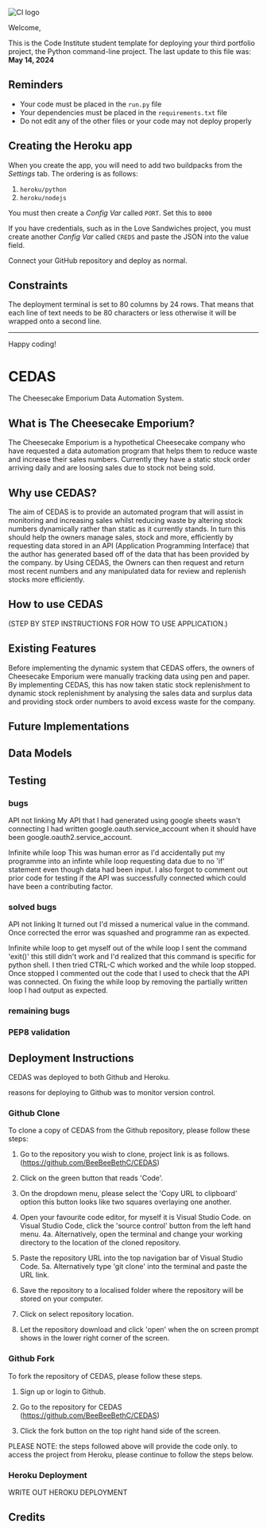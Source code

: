![CI logo](https://codeinstitute.s3.amazonaws.com/fullstack/ci_logo_small.png)

Welcome,

This is the Code Institute student template for deploying your third portfolio project, the Python command-line project. The last update to this file was: **May 14, 2024**

## Reminders

- Your code must be placed in the `run.py` file
- Your dependencies must be placed in the `requirements.txt` file
- Do not edit any of the other files or your code may not deploy properly

## Creating the Heroku app

When you create the app, you will need to add two buildpacks from the _Settings_ tab. The ordering is as follows:

1. `heroku/python`
2. `heroku/nodejs`

You must then create a _Config Var_ called `PORT`. Set this to `8000`

If you have credentials, such as in the Love Sandwiches project, you must create another _Config Var_ called `CREDS` and paste the JSON into the value field.

Connect your GitHub repository and deploy as normal.

## Constraints

The deployment terminal is set to 80 columns by 24 rows. That means that each line of text needs to be 80 characters or less otherwise it will be wrapped onto a second line.

---

Happy coding!


# CEDAS
The Cheesecake Emporium Data Automation System. 

## What is The Cheesecake Emporium? 
The Cheesecake Emporium is a hypothetical Cheesecake company who have requested a data automation program that helps them to reduce waste and increase their sales numbers. Currently they have a static stock order arriving daily and are loosing sales due to stock not being sold.

## Why use CEDAS?

The aim of CEDAS is to provide an automated program that will assist in monitoring and increasing sales whilst reducing waste by altering stock numbers dynamically rather than static as it currently stands. In turn this should help the owners manage sales, stock and more, efficiently by requesting data stored in an API (Application Programming Interface) that the author has generated based off of the data that has been provided by the company. by Using CEDAS, the Owners can then request and return most recent numbers and any manipulated data for review and replenish stocks more efficiently.

## How to use CEDAS

(STEP BY STEP INSTRUCTIONS FOR HOW TO USE APPLICATION.)

## Existing Features

Before implementing the dynamic system that CEDAS offers, the owners of Cheesecake Emporium were manually tracking data using pen and paper. By implementing CEDAS, this has now taken static stock replenishment to dynamic stock replenishment by analysing the sales data and surplus data and providing stock order numbers to avoid excess waste for the company.

## Future Implementations

## Data Models

## Testing
### bugs
API not linking 
My API that I had generated using google sheets wasn't connecting I had written google.oauth.service_account when it should have been google.oauth2.service_account. 
    
Infinite while loop 
This was human error as I'd accidentally put my programme into an infinte while loop requesting data due to no 'if' statement even though data had been input. I also forgot to comment out prior code for testing if the API was successfully connected which could have been a contributing factor.

### solved bugs

API not linking 
It turned out I'd missed a numerical value in the command. Once corrected the error was squashed and programme ran as expected.

Infinite while loop 
to get myself out of the while loop I sent the command 'exit()' this still didn't work and I'd realized that this command is specific for python shell. I then tried CTRL-C which worked and the while loop stopped. Once stopped I commented out the code that I used to check that the API was connected. On fixing the while loop by removing the partially written loop I had output as expected.

### remaining bugs

### PEP8 validation

## Deployment Instructions

CEDAS was deployed to both Github and Heroku. 

reasons for deploying to Github was to monitor version control.

### Github Clone
To clone a copy of CEDAS from the Github repository, please follow these steps:

1. Go to the repository you wish to clone, project link is as follows. (https://github.com/BeeBeeBethC/CEDAS)

2. Click on the green button that reads 'Code'.

3. On the dropdown menu, please select the 'Copy URL to clipboard' option this button looks like two squares overlaying one another. 

4. Open your favourite code editor, for myself it is Visual Studio Code. on Visual Studio Code, click the 'source control' button from the left hand menu. 
4a. Alternatively, open the terminal and change your working directory to the location of the cloned repository. 

5. Paste the repository URL into the top navigation bar of Visual Studio Code. 
5a. Alternatively type 'git clone' into the terminal and paste the URL link.

6. Save the repository to a localised folder where the repository will be stored on your computer. 

7. Click on select repository location. 

8. Let the repository download and click 'open' when the on screen prompt shows in the lower right corner of the screen.

### Github Fork

To fork the repository of CEDAS, please follow these steps.

1. Sign up or login to Github.

2. Go to the repository for CEDAS (https://github.com/BeeBeeBethC/CEDAS)

3. Click the fork button on the top right hand side of the screen.

PLEASE NOTE: the steps followed above will provide the code only. to access the project from Heroku, please continue to follow the steps below. 

### Heroku Deployment

WRITE OUT HEROKU DEPLOYMENT

## Credits